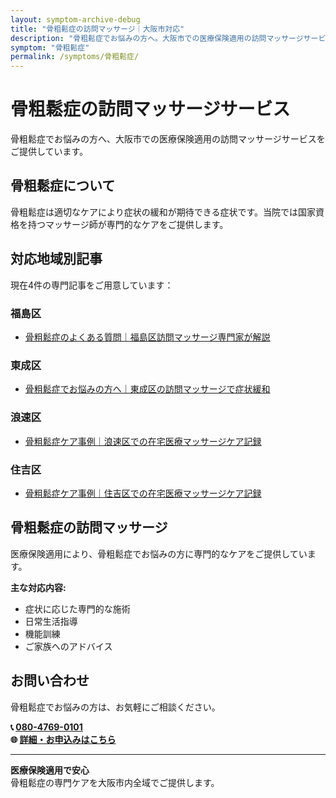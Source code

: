 ```yaml
---
layout: symptom-archive-debug
title: "骨粗鬆症の訪問マッサージ｜大阪市対応"
description: "骨粗鬆症でお悩みの方へ。大阪市での医療保険適用の訪問マッサージサービス。国家資格を持つマッサージ師が専門ケアを提供。4記事掲載。"
symptom: "骨粗鬆症"
permalink: /symptoms/骨粗鬆症/
---
```


# 骨粗鬆症の訪問マッサージサービス

骨粗鬆症でお悩みの方へ、大阪市での医療保険適用の訪問マッサージサービスをご提供しています。

## 骨粗鬆症について

骨粗鬆症は適切なケアにより症状の緩和が期待できる症状です。当院では国家資格を持つマッサージ師が専門的なケアをご提供します。

## 対応地域別記事

現在4件の専門記事をご用意しています：


### 福島区

- [骨粗鬆症のよくある質問｜福島区訪問マッサージ専門家が解説](/qa/osteoporosis-qa-fukushima/)

### 東成区

- [骨粗鬆症でお悩みの方へ｜東成区の訪問マッサージで症状緩和](/symptom_guide/osteoporosis-guide-higashinari/)

### 浪速区

- [骨粗鬆症ケア事例｜浪速区での在宅医療マッサージケア記録](/case_study/osteoporosis-case-naniwa/)

### 住吉区

- [骨粗鬆症ケア事例｜住吉区での在宅医療マッサージケア記録](/case_study/osteoporosis-case-sumiyoshi/)


## 骨粗鬆症の訪問マッサージ

医療保険適用により、骨粗鬆症でお悩みの方に専門的なケアをご提供しています。

**主な対応内容:**
- 症状に応じた専門的な施術
- 日常生活指導
- 機能訓練
- ご家族へのアドバイス

## お問い合わせ

骨粗鬆症でお悩みの方は、お気軽にご相談ください。

**📞 [080-4769-0101](tel:080-4769-0101)**  
**🌐 [詳細・お申込みはこちら](https://peraichi.com/landing_pages/view/himawari-massage/)**

---

**医療保険適用で安心**  
骨粗鬆症の専門ケアを大阪市内全域でご提供します。
